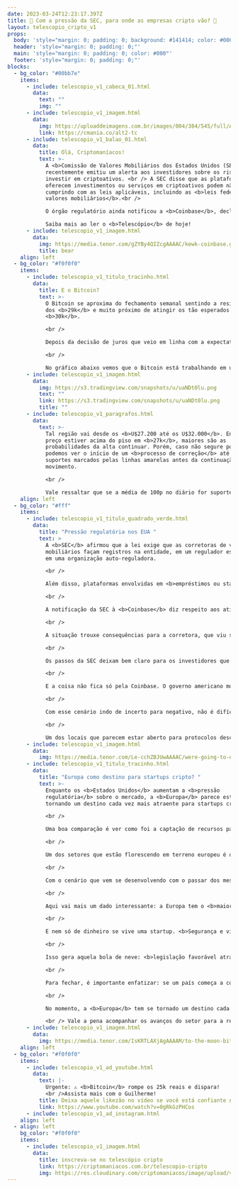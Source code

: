 ```yaml
---
date: 2023-03-24T12:23:17.397Z
title: 🤔 Com a pressão da SEC, para onde as empresas cripto vão? 🤔
layout: telescopio_cripto_v1
props:
  body: 'style="margin: 0; padding: 0; background: #141414; color: #000"'
  header: 'style="margin: 0; padding: 0;"'
  main: 'style="margin: 0; padding: 0; color: #000"'
  footer: 'style="margin: 0; padding: 0;"'
blocks:
  - bg_color: "#00bb7e"
    items:
      - include: telescopio_v1_cabeca_01.html
        data:
          text: ""
          img: ""
      - include: telescopio_v1_imagem.html
        data:
          img: https://uploaddeimagens.com.br/images/004/384/545/full/Altseason_Newsletter_final.png?1678449695
          link: https://cmania.co/alt2-tc
      - include: telescopio_v1_balao_01.html
        data:
          title: Olá, Criptomaníacos!
          text: >-
            A <b>Comissão de Valores Mobiliários dos Estados Unidos (SEC)</b>
            recentemente emitiu um alerta aos investidores sobre os riscos de
            investir em criptoativos. <br /> A SEC disse que as plataformas que
            oferecem investimentos ou serviços em criptoativos podem não estar
            cumprindo com as leis aplicáveis, incluindo as <b>leis federais de
            valores mobiliários</b>.<br /> 

            O órgão regulatório ainda notificou a <b>Coinbase</b>, declarando formalmente os planos de iniciar uma ação de execução contra a empresa.<br /> 

            Saiba mais ao ler o <b>Telescópio</b> de hoje!
      - include: telescopio_v1_imagem.html
        data:
          img: https://media.tenor.com/gZYBy4QIZcgAAAAC/kewk-coinbase.gif
          title: bear
    align: left
  - bg_color: "#f0f0f0"
    items:
      - include: telescopio_v1_titulo_tracinho.html
        data:
          title: E o Bitcoin?
          text: >-
            O Bitcoin se aproxima do fechamento semanal sentindo a resistência
            dos <b>29k</b> e muito próximo de atingir os tão esperados
            <b>30k</b>.

            <br /> 

            Depois da decisão de juros que veio em linha com a expectativa e a <b>possibilidade de aumentos menores</b> (e até uma pausa nas próximas decisões), o preço briga para se consolidar acima dos <b>28k</b>.

            <br /> 

            No gráfico abaixo vemos que o Bitcoin está trabalhando em uma região de <b>demanda e de forte interesse</b>, sendo que em outros momentos o Bitcoin ficou preso nesse nível por um período considerável marcado no gráfico com elipses brancas.
      - include: telescopio_v1_imagem.html
        data:
          img: https://s3.tradingview.com/snapshots/u/uaNDt0lu.png
          text: ""
          link: https://s3.tradingview.com/snapshots/u/uaNDt0lu.png
          title: ""
      - include: telescopio_v1_paragrafos.html
        data:
          text: >-
            Tal região vai desde os <b>U$27.200 até os U$32.000</b>. Enquanto o
            preço estiver acima do piso em <b>27k</b>, maiores são as
            probabilidades da alta continuar. Porém, caso não segure por aí,
            podemos ver o início de um <b>processo de correção</b> até os
            suportes marcados pelas linhas amarelas antes da continuação do
            movimento.

            <br /> 

            Vale ressaltar que se a média de 100p no diário for suporte, ainda temos uma <b>tendência de alta no médio prazo</b>. Tal apoio está nos <b>$22.420</b>, atualmente.
    align: left
  - bg_color: "#fff"
    items:
      - include: telescopio_v1_titulo_quadrado_verde.html
        data:
          title: "Pressão regulatória nos EUA "
          text: >
            A <b>SEC</b> afirmou que a lei exige que as corretoras de valores
            mobiliários façam registros na entidade, em um regulador estadual e
            em uma organização auto-reguladora. 

            <br />

            Além disso, plataformas envolvidas em <b>empréstimos ou staking</b> em criptoativos podem estar <b>sujeitas às leis federais de valores mobiliários</b>. 

            <br />

            A notificação da SEC à <b>Coinbase</b> diz respeito aos ativos digitais listados, ao serviço de staking e a Coinbase Wallet. 

            <br />

            A situação trouxe consequências para a corretora, que viu suas ações <b>despencar mais de 15%</b> após a divulgação da notícia.

            <br />

            Os passos da SEC deixam bem claro para os investidores que o órgão regulador está <b>aumentando sua vigilância</b> sobre o mercado cripto. 

            <br />

            E a coisa não fica só pela Coinbase. O governo americano mostra que quer estar no <b>controle</b> em praticamente todo o mercado, inclusive dando a entender que, <b>tirando o Bitcoin</b>, <b>todos os outros projetos podem ser considerados valores mobiliários</b> e portanto, estão sob seus “domínios”.  <br />Isso pode ter implicações significativas para várias outras empresas do setor cripto nos Estados Unidos.

            <br />

            Com esse cenário indo de incerto para negativo, não é difícil deduzir que o centro do ecossistema pode mudar de local, <b>levando financiamento e inovação para outras regiões com ambientes regulatórios mais favoráveis</b> ao mercado cripto.

            <br />

            Um dos locais que parecem estar aberto para protocolos descentralizados é a <b>Europa</b>.
      - include: telescopio_v1_imagem.html
        data:
          img: https://media.tenor.com/Le-cchZBJUwAAAAC/were-going-to-europe-travel.gif
      - include: telescopio_v1_titulo_tracinho.html
        data:
          title: "Europa como destino para startups cripto? "
          text: >-
            Enquanto os <b>Estados Unidos</b> aumentam a <b>pressão
            regulatória</b> sobre o mercado, a <b>Europa</b> parece estar se
            tornando um destino cada vez mais atraente para startups cripto. 

            <br /> 

            Uma boa comparação é ver como foi a captação de recursos para empresas do setor em 2022 nas duas regiões. Enquanto as startups cripto da Europa bateram seu recorde de recursos, com uma incrível marca de <b>US$ 5,7 bilhões</b> (mesmo com o mercado em baixa), o financiamento de startups do setor em solo americano <b>caiu</b>.

            <br /> 

            Um dos setores que estão florescendo em terreno europeu é o da <b>Web3</b>, que já possui vários projetos e empresas de peso por lá.

            <br /> 

            Com o cenário que vem se desenvolvendo com o passar dos meses, é possível que mais empresas e <b>projetos cripto migrem para a região europeia</b> em busca de financiamento e inovação. Isso pode fortalecer ainda mais o ecossistema cripto local e torná-lo um importante <b>polo global para o mercado</b>.

            <br /> 

            Aqui vai mais um dado interessante: a Europa tem o <b>maior número de startups cripto</b>. Se, por um lado, uma parcela bem grande dessas empresas ainda estão em estágio inicial, é por lá que o financiamento de startups do setor está bombando, o que mostra uma base sólida para o crescimento do mercado.

            <br /> 

            E nem só de dinheiro se vive uma startup. <b>Segurança e viabilidade do ponto de vista jurídico</b> é importante. E como os acontecimentos recentes nos EUA não são muito bons, o mais esperado é que os investidores busquem oportunidades no mercado europeu. 

            <br /> 

            Isso gera aquela bola de neve: <b>legislação favorável atrai investimento</b>. Investimento atrai <b>mais empresas</b>. Mais empresas atrai <b>mais recursos e até impostos</b>. Se o estado ver que isso gera uma boa receita, pode criar <b>ambientes ainda mais favoráveis</b>, que realimentam o ciclo do desenvolvimento.

            <br /> 

            Para fechar, é importante enfatizar: se um país começa a colocar barreiras demais nas iniciativas cripto, elas somente <b>tendem a ir para uma outra nação mais amigável</b>. 

            <br /> 

            No momento, a <b>Europa</b> tem se tornado um destino cada vez mais interessante para empresas e projetos cripto em busca de financiamento e inovação.

            <br /> Vale a pena acompanhar os avanços do setor para a região!
      - include: telescopio_v1_imagem.html
        data:
          img: https://media.tenor.com/IsKRTLAXjAgAAAAM/to-the-moon-bitcoin.gif
    align: left
  - bg_color: "#f0f0f0"
    items:
      - include: telescopio_v1_ad_youtube.html
        data:
          text: |-
            Urgente: ⚠️ <b>Bitcoin</b> rompe os 25k reais e dispara!
            <br />Assista mais com o Guilherme!
          title: Deixa aquele likezão no vídeo se você está confiante no BTC!
          link: https://www.youtube.com/watch?v=0gRkGzPHCos
      - include: telescopio_v1_ad_instagram.html
    align: left
  - align: left
    bg_color: "#f0f0f0"
    items:
      - include: telescopio_v1_imagem.html
        data:
          title: inscreva-se no telescópio cripto
          link: https://criptomaniacos.com.br/telescopio-cripto
          img: https://res.cloudinary.com/criptomaniacos/image/upload/v1662133224/telescopio/inscreva-se-telescopio.png
---
```

